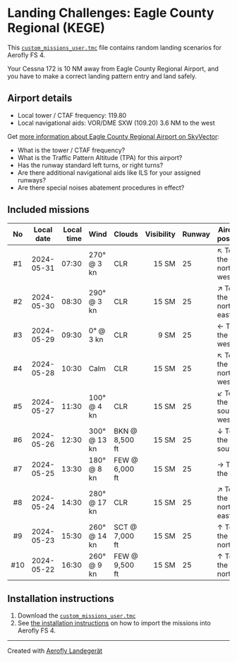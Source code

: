 # Landing Challenges: Eagle County Regional  (KEGE)

This [`custom_missions_user.tmc`](./custom_missions_user.tmc) file contains random landing scenarios for Aerofly FS 4.

Your Cessna 172 is 10 NM away from Eagle County Regional  Airport, and you have to make a correct landing pattern entry and land safely.

## Airport details

- Local tower / CTAF frequency: 119.80
- Local navigational aids: VOR/DME SXW (109.20) 3.6 NM to the west

Get [more information about Eagle County Regional  Airport on SkyVector](https://skyvector.com/airport/KEGE):

- What is the tower / CTAF frequency?
- What is the Traffic Pattern Altitude (TPA) for this airport?
- Has the runway standard left turns, or right turns?
- Are there additional navigational aids like ILS for your assigned runways?
- Are there special noises abatement procedures in effect?

## Included missions

| No  | Local date | Local time | Wind         | Clouds          | Visibility | Runway   | Aircraft position   |
| :-: | ---------- | ---------: | ------------ | --------------- | ---------: | -------- | ------------------- |
| #1  | 2024-05-31 |      07:30 | 270° @  3 kn | CLR             |      15 SM | 25       | ↖ To the north-west |
| #2  | 2024-05-30 |      08:30 | 290° @  3 kn | CLR             |      15 SM | 25       | ↗ To the north-east |
| #3  | 2024-05-29 |      09:30 |   0° @  3 kn | CLR             |       9 SM | 25       | ← To the west       |
| #4  | 2024-05-28 |      10:30 | Calm         | CLR             |      15 SM | 25       | ↖ To the north-west |
| #5  | 2024-05-27 |      11:30 | 100° @  4 kn | CLR             |      15 SM | 25       | ↙ To the south-west |
| #6  | 2024-05-26 |      12:30 | 300° @ 13 kn | BKN @  8,500 ft |      15 SM | 25       | ↓ To the south      |
| #7  | 2024-05-25 |      13:30 | 180° @  8 kn | FEW @  6,000 ft |      15 SM | 25       | → To the east       |
| #8  | 2024-05-24 |      14:30 | 280° @ 17 kn | CLR             |      15 SM | 25       | ↗ To the north-east |
| #9  | 2024-05-23 |      15:30 | 260° @ 14 kn | SCT @  7,000 ft |      15 SM | 25       | ↑ To the north      |
| #10 | 2024-05-22 |      16:30 | 260° @  9 kn | FEW @  9,500 ft |      15 SM | 25       | ↑ To the north      |

## Installation instructions

1. Download the [`custom_missions_user.tmc`](./custom_missions_user.tmc)
2. See [the installation instructions](https://fboes.github.io/aerofly-missions/docs/generic-installation.html) on how to import the missions into Aerofly FS 4.

---

Created with [Aerofly Landegerät](https://github.com/fboes/aerofly-patterns)
